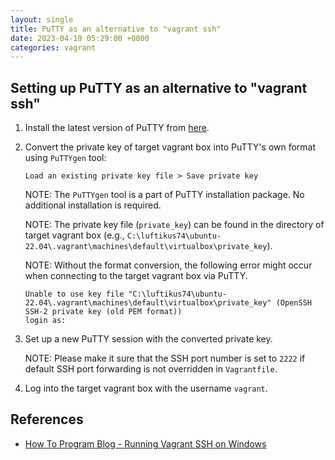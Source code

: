 ```yaml
---
layout: single
title: PuTTY as an alternative to "vagrant ssh"
date: 2023-04-19 05:29:00 +0000
categories: vagrant
---
```


## Setting up PuTTY as an alternative to "vagrant ssh"

1. Install the latest version of PuTTY from [here](https://www.chiark.greenend.org.uk/~sgtatham/putty/latest.html).

2. Convert the private key of target vagrant box into PuTTY's own format using `PuTTYgen` tool: 

   ```
   Load an existing private key file > Save private key
   ```

   NOTE: The `PuTTYgen` tool is a part of PuTTY installation package. No additional installation is required.

   NOTE: The private key file (`private_key`) can be found in the directory of target vagrant box (e.g., `C:\luftikus74\ubuntu-22.04\.vagrant\machines\default\virtualbox\private_key`).

   NOTE: Without the format conversion, the following error might occur when connecting to the target vagrant box via PuTTY.

   ```
   Unable to use key file "C:\luftikus74\ubuntu-22.04\.vagrant\machines\default\virtualbox\private_key" (OpenSSH SSH-2 private key (old PEM format))
   login as:
   ```

3. Set up a new PuTTY session with the converted private key.

   NOTE: Please make it sure that the SSH port number is set to `2222` if default SSH port forwarding is not overridden in `Vagrantfile`.


4. Log into the target vagrant box with the username `vagrant`.

## References
* [How To Program Blog - Running Vagrant SSH on Windows](https://howtoprogram.xyz/2016/10/22/run-vagrant-ssh-windows/)
